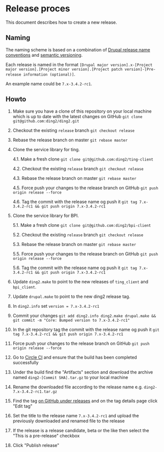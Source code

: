 # Release proces

This document describes how to create a new release.

## Naming

The naming scheme is based on a combination of [Drupal release name conventions](https://www.drupal.org/node/1015226) and [semantic versioning](http://semver.org/).

Each release is named in the format `[Drupal major version].x-[Project major version].[Project minor version].[Project patch version]-[Pre-release information (optional)]`.

An example name could be `7.x-3.4.2-rc1`.

## Howto

1. Make sure you have a clone of this repository on your local machine which is up to date with the latest changes on GitHub `git clone git@github.com:ding2/ding2.git`

2. Checkout the existing `release` branch `git checkout release`

3. Rebase the release branch on master `git rebase master`

4. Clone the service library for ting.

	4.1. Make a fresh clone `git clone git@github.com:ding2/ting-client`

	4.2. Checkout the existing `release` branch `git checkout release`

	4.3. Rebase the release branch on master `git rebase master`

	4.5. Force push your changes to the release branch on GitHub `git push origin release --force`

	4.6. Tag the commit with the release name og push it `git tag 7.x-3.4.2-rc1 && git push origin 7.x-3.4.2-rc1`

5. Clone the service library for BPI.

	5.1. Make a fresh clone `git clone git@github.com:ding2/bpi-client`

	5.2. Checkout the existing `release` branch `git checkout release`

	5.3. Rebase the release branch on master `git rebase master`

	5.5. Force push your changes to the release branch on GitHub `git push origin release --force`

	5.6. Tag the commit with the release name og push it `git tag 7.x-3.4.2-rc1 && git push origin 7.x-3.4.2-rc1`

6. Update `ding2.make` to point to the new releases of `ting_client` and `bpi_client`.

7. Update `drupal.make` to point to the new ding2 release tag.

7. In `ding2.info` set `version = 7.x-3.4.2-rc1`

8. Commit your changes `git add ding2.info ding2.make drupal.make && git commit -m "Core: Bumped version to 7.x-3.4.2-rc1"`

9. In the git repository tag the commit with the release name og push it `git tag 7.x-3.4.2-rc1 && git push origin 7.x-3.4.2-rc1`

10. Force push your changes to the release branch on GitHub `git push origin release --force`

11. Go to [Circle CI](https://circleci.com/gh/ding2/ding2) and ensure that the build has been completed successfully

12. Under the build find the "Artifacts" section and download the archive named `ding2-[Commit SHA].tar.gz` to your local machine

13. Rename the downloaded file according to the release name e.g. `ding2-7.x-3.4.2-rc1.tar.gz`

14. Find the tag [on GitHub under releases](https://github.com/ding2/ding2/releases) and on the tag details page click "Edit tag"

15. Set the title to the release name `7.x-3.4.2-rc1` and upload the previously downloaded and renamed file to the release

16. If the release is a release candidate, beta or the like then select the "This is a pre-release" checkbox

17. Click "Publish release"
